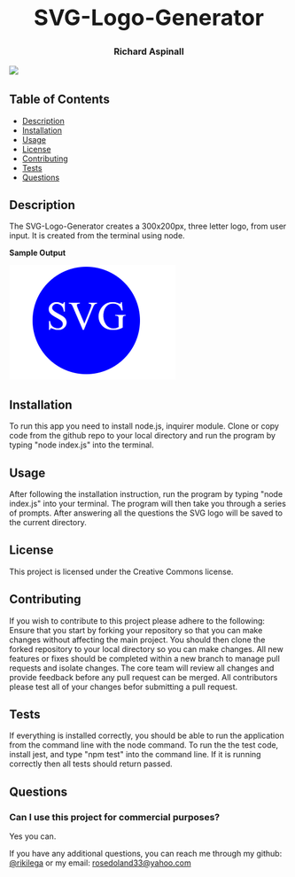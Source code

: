
<div style="align-items: center">
<h1 style="font-size: 40px; font-weight: bold; text-align: center;">SVG-Logo-Generator</h1>
<h3 style="font-size: 16px; font-weight: fine; text-align: center;">Richard Aspinall</h3>
<img src=https://img.shields.io/badge/License-CC0_1.0-lightgrey.svg style="align-items: center;">
</div>

## Table of Contents
* [Description](#description) 
* [Installation](#installation) 
* [Usage](#usage)                                    
* [License](#license)                             
* [Contributing](#contributing)                     
* [Tests](#tests)
* [Questions](#questions)

## Description 
The SVG-Logo-Generator creates a 300x200px, three letter logo, from user input. It is created from the terminal using node. 

**Sample Output**

![Sample-Logo-Image](./lib/images/sample-logo-image.PNG "Sample logo output")

## Installation
To run this app you need to install node.js, inquirer module. Clone or copy code from the github repo to your local directory and run the program by typing "node index.js" into the terminal. 

## Usage 
After following the installation instruction, run the program by typing "node index.js" into your terminal. The program will then take you through a series of prompts. After answering all the questions the SVG logo will be saved to the current directory.  

## License 
This project is licensed under the Creative Commons license.

## Contributing 
If you wish to contribute to this project please adhere to the following: Ensure that you start by forking your repository so that you can make changes without affecting the main project. You should then clone the forked repository to your local directory so you can make changes. All new features or fixes should be completed within a new branch to manage pull requests and isolate changes. The core team will review all changes and provide feedback before any pull request can be merged. All contributors please test all of your changes befor submitting a pull request.

## Tests 
If everything is installed correctly, you should be able to run the application from the command line with the node command. To run the the test code, install jest, and type "npm test" into the command line. If it is running correctly then all tests should return passed.

## Questions 

### Can I use this project for commercial purposes?
 Yes you can.

If you have any additional questions, you can reach me through my github: [@rikilega](github.com/rikilega) or my email: rosedoland33@yahoo.com
    